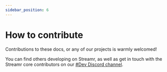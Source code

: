 ```yaml
---
sidebar_position: 6
---
```


# How to contribute
Contributions to these docs, or any of our projects is warmly welcomed!

You can find others developing on Streamr, as well as get in touch with the Streamr core contributors on our [#Dev Discord channel](https://discord.gg/gZAm8P7hK8).
